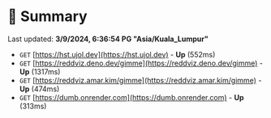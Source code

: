 # 📖 Summary
Last updated: **3/9/2024, 6:36:54 PG "Asia/Kuala_Lumpur"**

- `GET` [https://hst.ujol.dev](https://hst.ujol.dev) - **Up** (552ms)
- `GET` [https://reddviz.deno.dev/gimme](https://reddviz.deno.dev/gimme) - **Up** (1317ms)
- `GET` [https://reddviz.amar.kim/gimme](https://reddviz.amar.kim/gimme) - **Up** (474ms)
- `GET` [https://dumb.onrender.com](https://dumb.onrender.com) - **Up** (313ms)
